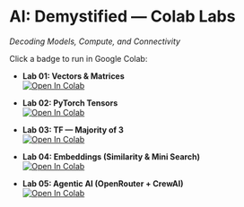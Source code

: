 # AI: Demystified — Colab Labs
*Decoding Models, Compute, and Connectivity*

Click a badge to run in Google Colab:

- **Lab 01: Vectors & Matrices**  
  [![Open In Colab](https://colab.research.google.com/assets/colab-badge.svg)](
  https://colab.research.google.com/github/CognitiveEdge-Labs/ai-demystified-colabs/blob/main/01_vectors_matrices.ipynb)

- **Lab 02: PyTorch Tensors**  
  [![Open In Colab](https://colab.research.google.com/assets/colab-badge.svg)](
  https://colab.research.google.com/github/CognitiveEdge-Labs/ai-demystified-colabs/blob/main/02_pytorch_tensors.ipynb)

 - **Lab 03: TF — Majority of 3**  
 [![Open In Colab](https://colab.research.google.com/assets/colab-badge.svg)](
 https://colab.research.google.com/github/CognitiveEdge-Labs/ai-demystified-colabs/blob/main/03_a_tiny_neural_network.ipynb)

- **Lab 04: Embeddings (Similarity & Mini Search)**  
  [![Open In Colab](https://colab.research.google.com/assets/colab-badge.svg)](
  https://colab.research.google.com/github/CognitiveEdge-Labs/ai-demystified-colabs/blob/main/04_embeddings_basics.ipynb)

 - **Lab 05: Agentic AI (OpenRouter + CrewAI)**  
 [![Open In Colab](https://colab.research.google.com/assets/colab-badge.svg)](
 https://colab.research.google.com/github/CognitiveEdge-Labs/ai-demystified-colabs/blob/main/agentic-ai.ipynb)



